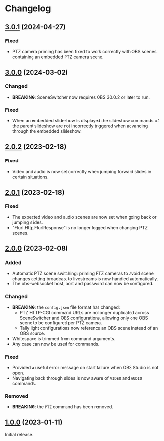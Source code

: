 # Changelog

## [3.0.1] (2024-04-27)

### Fixed

- PTZ camera priming has been fixed to work correctly with OBS scenes containing an embedded PTZ camera scene.

## [3.0.0] (2024-03-02)

### Changed

- **BREAKING**: SceneSwitcher now requires OBS 30.0.2 or later to run.

### Fixed

- When an embedded slideshow is displayed the slideshow commands of the parent slideshow are not incorrectly triggered when advancing through the embedded slideshow.

## [2.0.2] (2023-02-18)

### Fixed

- Video and audio is now set correctly when jumping forward slides in certain situations.

## [2.0.1] (2023-02-18)

### Fixed

- The expected video and audio scenes are now set when going back or jumping slides.
- "Flurl.Http.FlurlResponse" is no longer logged when changing PTZ scenes.

## [2.0.0] (2023-02-08)

### Added

- Automatic PTZ scene switching: priming PTZ cameras to avoid scene changes getting broadcast to livestreams is now handled automatically.
- The obs-websocket host, port and password can now be configured.

### Changed

- **BREAKING**: the `config.json` file format has changed:
  - PTZ HTTP-CGI command URLs are no longer duplicated across SceneSwitcher and OBS configurations, allowing only one OBS scene to be configured per PTZ camera.
  - Tally light configurations now reference an OBS scene instead of an OBS source.
- Whitespace is trimmed from command arguments.
- Any case can now be used for commands.

### Fixed

- Provided a useful error message on start failure when OBS Studio is not open.
- Navigating back through slides is now aware of `VIDEO` and `AUDIO` commands.

### Removed

- **BREAKING**: the `PTZ` command has been removed.

## [1.0.0] (2023-01-11)

Initial release.

[3.0.1]: https://github.com/slieschke/SceneSwitcher/compare/v3.0.0...v3.0.1
[3.0.0]: https://github.com/slieschke/SceneSwitcher/compare/v2.0.2...v3.0.0
[2.0.2]: https://github.com/slieschke/SceneSwitcher/compare/v2.0.1...v2.0.2
[2.0.1]: https://github.com/slieschke/SceneSwitcher/compare/v2.0.0...v2.0.1
[2.0.0]: https://github.com/slieschke/SceneSwitcher/compare/v1.0.0...v2.0.0
[1.0.0]: https://github.com/slieschke/SceneSwitcher/compare/8289a2d4...v1.0.0

<!-- markdownlint-configure-file { "MD024": { "siblings_only": true } } -->
